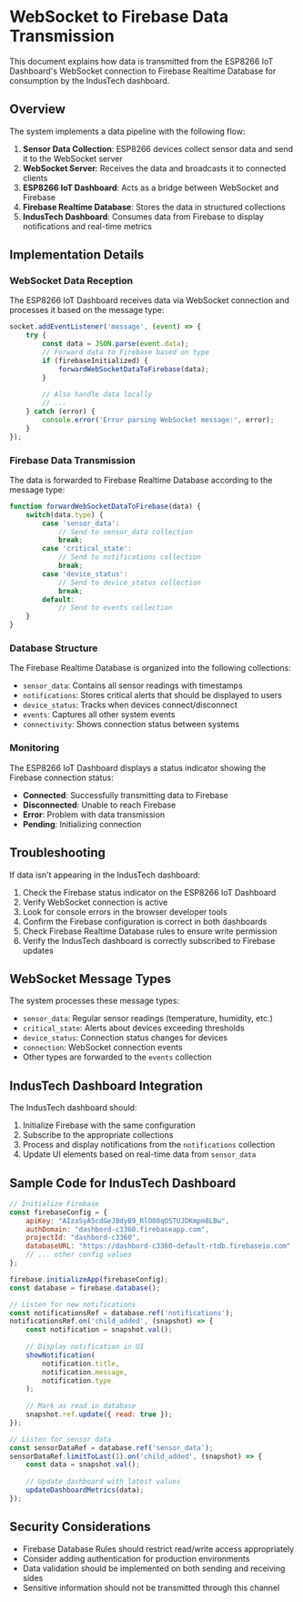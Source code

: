 # WebSocket to Firebase Data Transmission

This document explains how data is transmitted from the ESP8266 IoT Dashboard's WebSocket connection to Firebase Realtime Database for consumption by the IndusTech dashboard.

## Overview

The system implements a data pipeline with the following flow:

1. **Sensor Data Collection**: ESP8266 devices collect sensor data and send it to the WebSocket server
2. **WebSocket Server**: Receives the data and broadcasts it to connected clients 
3. **ESP8266 IoT Dashboard**: Acts as a bridge between WebSocket and Firebase
4. **Firebase Realtime Database**: Stores the data in structured collections
5. **IndusTech Dashboard**: Consumes data from Firebase to display notifications and real-time metrics

## Implementation Details

### WebSocket Data Reception

The ESP8266 IoT Dashboard receives data via WebSocket connection and processes it based on the message type:

```javascript
socket.addEventListener('message', (event) => {
    try {
        const data = JSON.parse(event.data);
        // Forward data to Firebase based on type
        if (firebaseInitialized) {
            forwardWebSocketDataToFirebase(data);
        }
        
        // Also handle data locally
        // ...
    } catch (error) {
        console.error('Error parsing WebSocket message:', error);
    }
});
```

### Firebase Data Transmission

The data is forwarded to Firebase Realtime Database according to the message type:

```javascript
function forwardWebSocketDataToFirebase(data) {
    switch(data.type) {
        case 'sensor_data':
            // Send to sensor_data collection
            break;
        case 'critical_state':
            // Send to notifications collection
            break;
        case 'device_status':
            // Send to device_status collection
            break;
        default:
            // Send to events collection
    }
}
```

### Database Structure

The Firebase Realtime Database is organized into the following collections:

- `sensor_data`: Contains all sensor readings with timestamps
- `notifications`: Stores critical alerts that should be displayed to users
- `device_status`: Tracks when devices connect/disconnect
- `events`: Captures all other system events
- `connectivity`: Shows connection status between systems

### Monitoring

The ESP8266 IoT Dashboard displays a status indicator showing the Firebase connection status:

- **Connected**: Successfully transmitting data to Firebase
- **Disconnected**: Unable to reach Firebase
- **Error**: Problem with data transmission
- **Pending**: Initializing connection

## Troubleshooting

If data isn't appearing in the IndusTech dashboard:

1. Check the Firebase status indicator on the ESP8266 IoT Dashboard
2. Verify WebSocket connection is active
3. Look for console errors in the browser developer tools
4. Confirm the Firebase configuration is correct in both dashboards
5. Check Firebase Realtime Database rules to ensure write permission
6. Verify the IndusTech dashboard is correctly subscribed to Firebase updates

## WebSocket Message Types

The system processes these message types:

- `sensor_data`: Regular sensor readings (temperature, humidity, etc.)
- `critical_state`: Alerts about devices exceeding thresholds
- `device_status`: Connection status changes for devices
- `connection`: WebSocket connection events
- Other types are forwarded to the `events` collection

## IndusTech Dashboard Integration

The IndusTech dashboard should:

1. Initialize Firebase with the same configuration
2. Subscribe to the appropriate collections
3. Process and display notifications from the `notifications` collection
4. Update UI elements based on real-time data from `sensor_data`

## Sample Code for IndusTech Dashboard

```javascript
// Initialize Firebase
const firebaseConfig = {
    apiKey: "AIzaSyA5cdGeJ8dyB9_RlO08qOSTUJDKmpm8LBw",
    authDomain: "dashbord-c3360.firebaseapp.com",
    projectId: "dashbord-c3360",
    databaseURL: "https://dashbord-c3360-default-rtdb.firebaseio.com"
    // ... other config values
};

firebase.initializeApp(firebaseConfig);
const database = firebase.database();

// Listen for new notifications
const notificationsRef = database.ref('notifications');
notificationsRef.on('child_added', (snapshot) => {
    const notification = snapshot.val();
    
    // Display notification in UI
    showNotification(
        notification.title, 
        notification.message, 
        notification.type
    );
    
    // Mark as read in database
    snapshot.ref.update({ read: true });
});

// Listen for sensor data
const sensorDataRef = database.ref('sensor_data');
sensorDataRef.limitToLast(1).on('child_added', (snapshot) => {
    const data = snapshot.val();
    
    // Update dashboard with latest values
    updateDashboardMetrics(data);
});
```

## Security Considerations

- Firebase Database Rules should restrict read/write access appropriately
- Consider adding authentication for production environments
- Data validation should be implemented on both sending and receiving sides
- Sensitive information should not be transmitted through this channel 